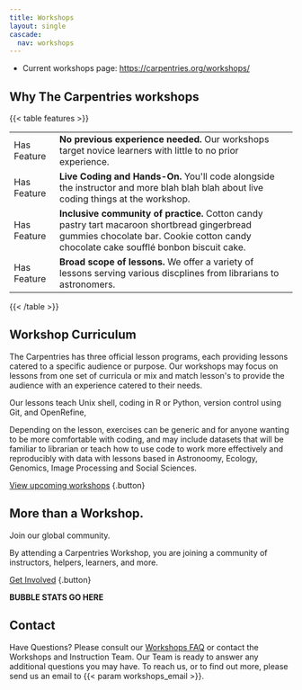 ```yaml
---
title: Workshops
layout: single
cascade:
  nav: workshops
---
```


* Current workshops page: https://carpentries.org/workshops/


## Why The Carpentries workshops




{{< table features >}}
<table>
    <tr>
        <td>Has Feature</td>
        <td><b>No previous experience needed.</b> Our workshops target novice learners with little to no prior experience. </td>
    </tr>
    <tr>
        <td>Has Feature</td>
        <td><b>Live Coding and Hands-On.</b> You'll code alongside the instructor and more blah blah blah about live coding things at the workshop. </td>
    </tr>
    <tr>
        <td>Has Feature</td>
        <td><b>Inclusive community of practice.</b> Cotton candy pastry tart macaroon shortbread gingerbread gummies chocolate bar. Cookie cotton candy chocolate cake soufflé bonbon biscuit cake.</td>
    </tr>
    <tr>
        <td>Has Feature</td>
        <td><b>Broad scope of lessons. </b>  We offer a variety of lessons serving various discplines from librarians to astronomers.</td>
    </tr>    

</table>
{{< /table >}}

## Workshop Curriculum

The Carpentries has three official lesson programs, each providing lessons catered to a specific audience or purpose. Our workshops may focus on lessons from one set of curricula or mix and match lesson's to provide the audience with an experience catered to their needs.

Our lessons teach  Unix shell, coding in R or Python, version control using Git, and OpenRefine,

Depending on the lesson, exercises can be generic and for anyone wanting to be more comfortable with coding, and may include datasets that will be familiar to librarian or teach how to use code to work more effectively and reproducibly with data with lessons based in Astronoomy, Ecology, Genomics, Image Processing and Social Sciences. 

[View upcoming workshops](/workshops/upcoming-workshops)
{.button}

## More than a Workshop.

Join our global community.

By attending a Carpentries Workshop, you are joining a community of instructors, helpers, learners, and more.

[Get Involved](#)
{.button}

**BUBBLE STATS GO HERE**

## Contact 

Have Questions? Please consult our [Workshops FAQ](/workshops/workshops-faq) or contact the Workshops and Instruction Team. Our Team is ready to answer any additional questions you may have. To reach us, or to find out more, please send us an email to {{< param workshops_email >}}.
